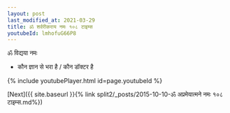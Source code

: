 ```yaml
---
layout: post
last_modified_at: 2021-03-29
title: ॐ शर्वरीकराय नमः १०८ टाइम्स
youtubeId: lmhofuG66P8
---
```

 
 
 ॐ विद्यया नमः  
 
 -  कौन ज्ञान से भरा है / कौन डॉक्टर है 
 
  
 
  
 
 
 
 
 
 


{% include youtubePlayer.html id=page.youtubeId %}
 
[Next]({{ site.baseurl }}{% link  split2/_posts/2015-10-10-ॐ अप्रमेयात्मने नमः १०८ टाइम्स.md%})
 
